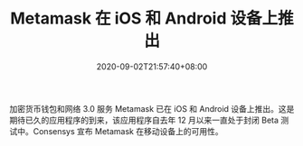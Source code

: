 ﻿---
title: "Metamask 在 iOS 和 Android 设备上推出"
date: 2020-09-02T21:57:40+08:00
lastmod: 2020-09-02T16:45:40+08:00
draft: false
authors: ["Dark"]
description: "加密货币钱包和网络 3.0 服务 Metamask 已在 iOS 和 Android 设备上推出。这是期待已久的应用程序的到来，该应用程序自去年 12 月以来一直处于封闭 Beta 测试中。Consensys 宣布 Metamask 在移动设备上的可用性。"
featuredImage: "metamask-launches-on-ios-and-android-devices.png"
tags: ["Virtual World","虚拟世界","Play to Earn"]
categories: ["news"]
news: ["虚拟世界"]
weight: 
lightgallery: true
pinned: false
recommend: false
recommend1: false
---

加密货币钱包和网络 3.0 服务 Metamask 已在 iOS 和 Android 设备上推出。这是期待已久的应用程序的到来，该应用程序自去年 12 月以来一直处于封闭 Beta 测试中。Consensys 宣布 Metamask 在移动设备上的可用性。

<!--more-->


